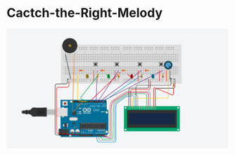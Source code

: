 # Cactch-the-Right-Melody
![alt text](https://github.com/umutpamuk/Cactch-the-Right-Melody/blob/master/melody.png)
